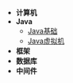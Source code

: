 - **计算机**
- **Java**
	- [Java基础](java/Java基础.md)
	- [Java虚拟机](java/Java虚拟机.md)
- **框架**
- **数据库**
- **中间件**